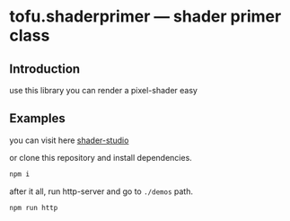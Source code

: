tofu.shaderprimer — shader primer class
=============

## Introduction

use this library you can render a pixel-shader easy

## Examples

you can visit here [shader-studio]()

or clone this repository and install dependencies.

```sh
npm i
```

after it all, run http-server and go to `./demos` path.

```sh
npm run http
```
